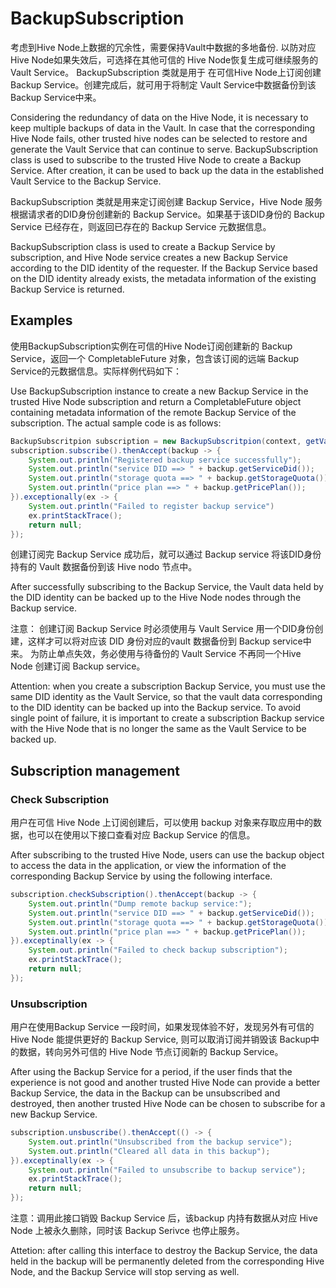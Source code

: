# BackupSubscription

考虑到Hive Node上数据的冗余性，需要保持Vault中数据的多地备份. 以防对应 Hive Node如果失效后，可选择在其他可信的 Hive Node恢复生成可继续服务的 Vault Service。 BackupSubscription 类就是用于 在可信Hive Node上订阅创建Backup Service。创建完成后，就可用于将制定 Vault Service中数据备份到该Backup Service中来。

Considering the redundancy of data on the Hive Node, it is necessary to keep multiple backups of data in the Vault. In case that the corresponding Hive Node fails, other trusted hive nodes can be selected to restore and generate the Vault Service that can continue to serve. BackupSubscription class is used to subscribe to the trusted Hive Node to create a Backup Service. After creation, it can be used to back up the data in the established Vault Service to the Backup Service.

BackupSubscription 类就是用来定订阅创建 Backup Service，Hive Node 服务根据请求者的DID身份创建新的 Backup Service。如果基于该DID身份的 Backup Service 已经存在，则返回已存在的 Backup Service 元数据信息。

BackupSubscription class is used to create a Backup Service by subscription, and Hive Node service creates a new Backup Service according to the DID identity of the requester. If the Backup Service based on the DID identity already exists, the metadata information of the existing Backup Service is returned.

## Examples

使用BackupSubscription实例在可信的Hive Node订阅创建新的 Backup Service，返回一个 CompletableFuture 对象，包含该订阅的远端 Backup Service的元数据信息。实际样例代码如下：

Use BackupSubscription instance to create a new Backup Service in the trusted Hive Node subscription and return a CompletableFuture object containing metadata information of the remote Backup Service of the subscription. The actual sample code is as follows:

```java
BackupSubscritpion subscription = new BackupSubscritpion(context, getVaultProvider());
subscription.subscribe().thenAccept(backup -> {
    System.out.println("Registered backup service successfully");
    System.out.println("service DID ==> " + backup.getServiceDid());
    System.out.println("storage quota ==> " + backup.getStorageQuota());
    System.out.println("price plan ==> " + backup.getPricePlan());
}).exceptionally(ex -> {
    System.out.println("Failed to register backup service")
    ex.printStackTrace();
    return null;
});
```

创建订阅完 Backup Service 成功后，就可以通过 Backup service 将该DID身份持有的 Vault 数据备份到该 Hive nodo 节点中。

After successfully subscribing to the Backup Service, the Vault data held by the DID identity can be backed up to the Hive Node nodes through the Backup service.

注意： 创建订阅 Backup Service 时必须使用与 Vault Service 用一个DID身份创建，这样才可以将对应该 DID 身份对应的vault 数据备份到 Backup service中来。 为防止单点失效，务必使用与待备份的 Vault Service 不再同一个Hive Node 创建订阅 Backup service。

Attention: when you create a subscription Backup Service, you must use the same DID identity as the Vault Service, so that the vault data corresponding to the DID identity can be backed up into the Backup service. To avoid single point of failure, it is important to create a subscription Backup service with the Hive Node that is no longer the same as the Vault Service to be backed up.

## Subscription management

### Check Subscription

用户在可信 Hive Node 上订阅创建后，可以使用 backup 对象来存取应用中的数据，也可以在使用以下接口查看对应 Backup Service 的信息。

After subscribing to the trusted Hive Node, users can use the backup object to access the data in the application, or view the information of the corresponding Backup Service by using the following interface.

```java
subscription.checkSubscription().thenAccept(backup -> {
    System.out.println("Dump remote backup service:");
    System.out.println("service DID ==> " + backup.getServiceDid());
    System.out.println("storage quota ==> " + backup.getStorageQuota());
    System.out.println("price plan ==> " + backup.getPricePlan());
}).exceptinally(ex -> {
    System.out.println("Failed to check backup subscription");
    ex.printStackTrace();
    return null;
});
```

### Unsubscription

用户在使用Backup Service 一段时间，如果发现体验不好，发现另外有可信的 Hive Node 能提供更好的 Backup Service, 则可以取消订阅并销毁该 Backup中的数据，转向另外可信的 Hive Node 节点订阅新的 Backup Service。

After using the Backup Service for a period, if the user finds that the experience is not good and another trusted Hive Node can provide a better Backup Service, the data in the Backup can be unsubscribed and destroyed, then another trusted Hive Node can be chosen to subscribe for a new Backup Service.

```java
subscription.unsbuscribe().thenAccept(() -> {
    System.out.println("Unsubscribed from the backup service");
    System.out.println("Cleared all data in this backup");
}).exceptinally(ex -> {
    System.out.println("Failed to unsubscribe to backup service");
    ex.printStackTrace();
    return null;
});
```

注意：调用此接口销毁 Backup Service 后，该backup 内持有数据从对应 Hive Node 上被永久删除，同时该 Backup Serivce 也停止服务。

Attetion: after calling this interface to destroy the Backup Service, the data held in the backup will be permanently deleted from the corresponding Hive Node, and the Backup Service will stop serving as well.
